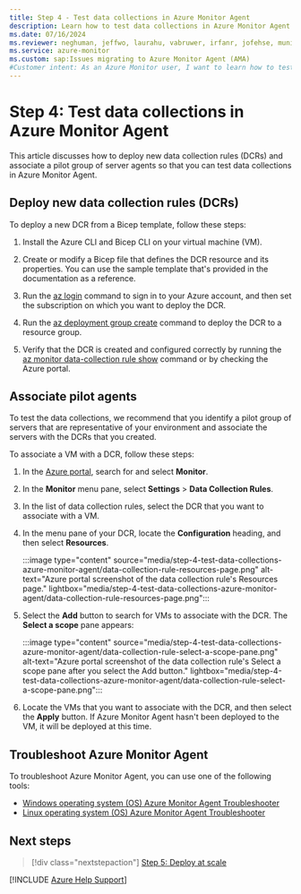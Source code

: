 ```yaml
---
title: Step 4 - Test data collections in Azure Monitor Agent
description: Learn how to test data collections in Azure Monitor Agent as part of migrating from the legacy Log Analytics agent.
ms.date: 07/16/2024
ms.reviewer: neghuman, jeffwo, laurahu, vabruwer, irfanr, jofehse, muniesa, amanan, v-weizhu
ms.service: azure-monitor
ms.custom: sap:Issues migrating to Azure Monitor Agent (AMA)
#Customer intent: As an Azure Monitor user, I want to learn how to test data collections in Azure Monitor Agent so that I can migrate from the legacy Log Analytics agent.
---
```

# Step 4: Test data collections in Azure Monitor Agent

This article discusses how to deploy new data collection rules (DCRs) and associate a pilot group of server agents so that you can test data collections in Azure Monitor Agent.

## Deploy new data collection rules (DCRs)

To deploy a new DCR from a Bicep template, follow these steps:

1. Install the Azure CLI and Bicep CLI on your virtual machine (VM).

1. Create or modify a Bicep file that defines the DCR resource and its properties. You can use the sample template that's provided in the documentation as a reference.

1. Run the [az login](/cli/azure/reference-index#az-login) command to sign in to your Azure account, and then set the subscription on which you want to deploy the DCR.

1. Run the [az deployment group create](/cli/azure/deployment/group#az-deployment-group-create) command to deploy the DCR to a resource group.

1. Verify that the DCR is created and configured correctly by running the [az monitor data-collection rule show](/cli/azure/monitor/data-collection/rule#az-monitor-data-collection-rule-show) command or by checking the Azure portal.

## Associate pilot agents

To test the data collections, we recommend that you identify a pilot group of servers that are representative of your environment and associate the servers with the DCRs that you created.

To associate a VM with a DCR, follow these steps:

1. In the [Azure portal](https://portal.azure.com), search for and select **Monitor**.
1. In the **Monitor** menu pane, select **Settings** > **Data Collection Rules**.
1. In the list of data collection rules, select the DCR that you want to associate with a VM.
1. In the menu pane of your DCR, locate the **Configuration** heading, and then select **Resources**.

   :::image type="content" source="media/step-4-test-data-collections-azure-monitor-agent/data-collection-rule-resources-page.png" alt-text="Azure portal screenshot of the data collection rule's Resources page." lightbox="media/step-4-test-data-collections-azure-monitor-agent/data-collection-rule-resources-page.png":::

1. Select the **Add** button to search for VMs to associate with the DCR. The **Select a scope** pane appears:

   :::image type="content" source="media/step-4-test-data-collections-azure-monitor-agent/data-collection-rule-select-a-scope-pane.png" alt-text="Azure portal screenshot of the data collection rule's Select a scope pane after you select the Add button." lightbox="media/step-4-test-data-collections-azure-monitor-agent/data-collection-rule-select-a-scope-pane.png":::

1. Locate the VMs that you want to associate with the DCR, and then select the **Apply** button. If Azure Monitor Agent hasn't been deployed to the VM, it will be deployed at this time.

## Troubleshoot Azure Monitor Agent

To troubleshoot Azure Monitor Agent, you can use one of the following tools:

- [Windows operating system (OS) Azure Monitor Agent Troubleshooter](/azure/azure-monitor/agents/troubleshooter-ama-windows)
- [Linux operating system (OS) Azure Monitor Agent Troubleshooter](/azure/azure-monitor/agents/troubleshooter-ama-linux)

## Next steps

> [!div class="nextstepaction"]
> [Step 5: Deploy at scale](step-5-deploy-at-scale.md)

[!INCLUDE [Azure Help Support](../../../../includes/azure-help-support.md)]
